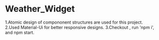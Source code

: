 # Weather_Widget

1.Atomic design of compononent structures are used for this project.
2.Used Material-Ui for better responsive designs.
3.Checkout , run 'npm i', and npm start.

